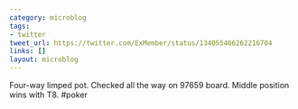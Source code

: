 ```yaml
---
category: microblog
tags:
- twitter
tweet_url: https://twitter.com/ExMember/status/134055466262216704
links: []
layout: microblog
---
```

Four-way limped pot. Checked all the way on 97659 board. Middle position wins with T8. #poker
